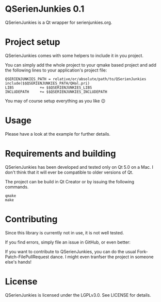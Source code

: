 QSerienJunkies 0.1
========

QSerienJunkies is a Qt wrapper for serienjunkies.org.


Project setup
=============

QSerienJunkies comes with some helpers to include it in you project.

You can simply add the whole project to your qmake based project and add the following lines to your application's project file:

````
QSERIENJUNKIES_PATH = relative/or/absolute/path/to/QSerienJunkies
include($$QSERIENJUNKIES_PATH/QHal.pri)
LIBS            += $$QSERIENJUNKIES_LIBS
INCLUDEPATH     += $$QSERIENJUNKIES_INCLUDEPATH
`````

You may of course setup everything as you like :wink:


Usage
=====

Please have a look at the example for further details.

Requirements and building
=========================

QSerienJunkies has been developed and tested only on Qt 5.0 on a Mac. I don't think that it will ever be compatible to older versions of Qt.

The project can be build in Qt Creator or by issuing the following commands.

````
qmake
make
````

Contributing
============
Since this library is currently not in use, it is not well tested.

If you find errors, simply file an issue in GitHub, or even better:

If you want to contribute to QSerienJunkies, you can do the usual Fork-Patch-FilePullRequest dance. I might even tranfser the project in someone else's hands!

License
=======

QSerienJunkies is licensed under the LGPLv3.0. See LICENSE for details.
